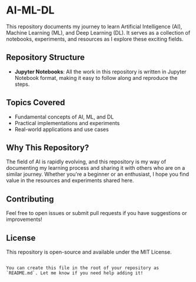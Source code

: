 
# AI-ML-DL

This repository documents my journey to learn Artificial Intelligence (AI), Machine Learning (ML), and Deep Learning (DL). It serves as a collection of notebooks, experiments, and resources as I explore these exciting fields.

## Repository Structure
- **Jupyter Notebooks**: All the work in this repository is written in Jupyter Notebook format, making it easy to follow along and reproduce the steps.

## Topics Covered
- Fundamental concepts of AI, ML, and DL
- Practical implementations and experiments
- Real-world applications and use cases

## Why This Repository?
The field of AI is rapidly evolving, and this repository is my way of documenting my learning process and sharing it with others who are on a similar journey. Whether you're a beginner or an enthusiast, I hope you find value in the resources and experiments shared here.

## Contributing
Feel free to open issues or submit pull requests if you have suggestions or improvements!

## License
This repository is open-source and available under the MIT License.
```

You can create this file in the root of your repository as `README.md`. Let me know if you need help adding it!
